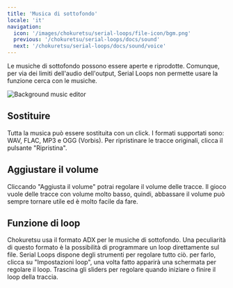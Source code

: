 ```yaml
---
title: 'Musica di sottofondo'
locale: 'it'
navigation:
  icon: '/images/chokuretsu/serial-loops/file-icon/bgm.png'
  previous: '/chokuretsu/serial-loops/docs/sound'
  next: '/chokuretsu/serial-loops/docs/sound/voice'
---
```


Le musiche di sottofondo possono essere aperte e riprodotte. Comunque, per via dei limiti dell'audio dell'output, Serial Loops non
permette
usare la funzione cerca con le musiche. 

![Background music editor](/images/chokuretsu/serial-loops/sound-editing.png)

## Sostituire
Tutta la musica può essere sostituita con un click. I formati supportati sono: WAV, FLAC, MP3 e OGG (Vorbis).
Per ripristinare le tracce originali, clicca il pulsante "Ripristina".

## Aggiustare il volume
Cliccando "Aggiusta il volume" potrai regolare il volume delle tracce. Il gioco vuole delle tracce con volume molto basso, quindi, abbassare il volume
può sempre tornare utile ed è molto facile da fare.

## Funzione di loop
Chokuretsu usa il formato ADX per le musiche di sottofondo. Una peculiarità di questo formato è la possibilità di programmare un loop direttamente
sul file. Serial Loops dispone degli strumenti per regolare tutto ciò. per farlo, clicca su "Impostazioni loop", una volta fatto apparirà una schermata per regolare il loop. Trascina gli sliders per regolare quando iniziare o finire il loop della traccia.